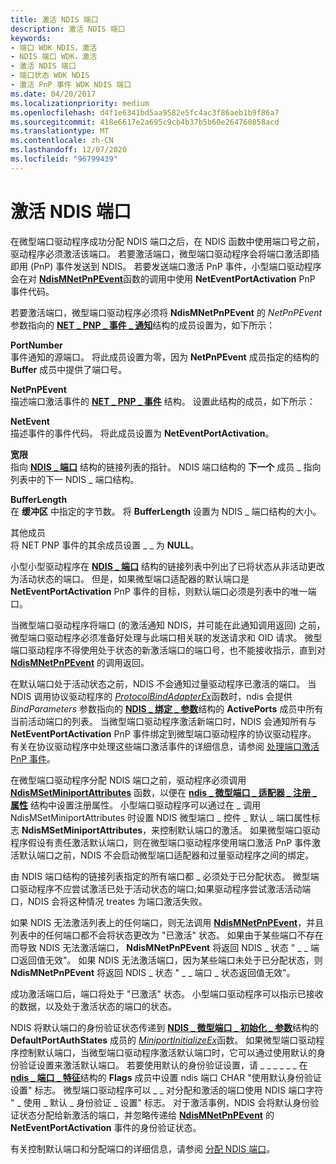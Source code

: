 ```yaml
---
title: 激活 NDIS 端口
description: 激活 NDIS 端口
keywords:
- 端口 WDK NDIS，激活
- NDIS 端口 WDK，激活
- 激活 NDIS 端口
- 端口状态 WDK NDIS
- 激活 PnP 事件 WDK NDIS 端口
ms.date: 04/20/2017
ms.localizationpriority: medium
ms.openlocfilehash: d4f1e6341bd5aa9582e5fc4ac3f86aeb1b9f86a7
ms.sourcegitcommit: 418e6617e2a695c9cb4b37b5b60e264760858acd
ms.translationtype: MT
ms.contentlocale: zh-CN
ms.lasthandoff: 12/07/2020
ms.locfileid: "96799439"
---
```

# <a name="activating-an-ndis-port"></a>激活 NDIS 端口





在微型端口驱动程序成功分配 NDIS 端口之后，在 NDIS 函数中使用端口号之前，驱动程序必须激活该端口。 若要激活端口，微型端口驱动程序会将端口激活即插即用 (PnP) 事件发送到 NDIS。 若要发送端口激活 PnP 事件，小型端口驱动程序会在对 [**NdisMNetPnPEvent**](/windows-hardware/drivers/ddi/ndis/nf-ndis-ndismnetpnpevent)函数的调用中使用 **NetEventPortActivation** PnP 事件代码。

若要激活端口，微型端口驱动程序必须将 **NdisMNetPnPEvent** 的 *NetPnPEvent* 参数指向的 [**NET \_ PNP \_ 事件 \_ 通知**](/windows-hardware/drivers/ddi/ndis/ns-ndis-_net_pnp_event_notification)结构的成员设置为，如下所示：

<a href="" id="portnumber"></a>**PortNumber**  
事件通知的源端口。 将此成员设置为零，因为 **NetPnPEvent** 成员指定的结构的 **Buffer** 成员中提供了端口号。

<a href="" id="netpnpevent"></a>**NetPnPEvent**  
描述端口激活事件的 [**NET \_ PNP \_ 事件**](/windows-hardware/drivers/ddi/ndis/ns-ndis-_net_pnp_event) 结构。 设置此结构的成员，如下所示：

<a href="" id="netevent"></a>**NetEvent**  
描述事件的事件代码。 将此成员设置为 **NetEventPortActivation**。

<a href="" id="buffer"></a>**宽限**  
指向 [**NDIS \_ 端口**](/windows-hardware/drivers/ddi/ntddndis/ns-ntddndis-_ndis_port) 结构的链接列表的指针。 NDIS 端口结构的 **下一个** 成员 \_ 指向列表中的下一 NDIS \_ 端口结构。

<a href="" id="bufferlength"></a>**BufferLength**  
在 **缓冲区** 中指定的字节数。 将 **BufferLength** 设置为 NDIS \_ 端口结构的大小。

<a href="" id="other-members"></a>其他成员  
将 NET PNP 事件的其余成员设置 \_ \_ 为 **NULL**。

小型小型驱动程序在 [**NDIS \_ 端口**](/windows-hardware/drivers/ddi/ntddndis/ns-ntddndis-_ndis_port) 结构的链接列表中列出了已将状态从非活动更改为活动状态的端口。 但是，如果微型端口适配器的默认端口是 **NetEventPortActivation** PnP 事件的目标，则默认端口必须是列表中的唯一端口。

当微型端口驱动程序将端口 (的激活通知 NDIS，并可能在此通知调用返回) 之前，微型端口驱动程序必须准备好处理与此端口相关联的发送请求和 OID 请求。 微型端口驱动程序不得使用处于状态的新激活端口的端口号，也不能接收指示，直到对 [**NdisMNetPnPEvent**](/windows-hardware/drivers/ddi/ndis/nf-ndis-ndismnetpnpevent) 的调用返回。

在默认端口处于活动状态之前，NDIS 不会通知过量驱动程序已激活的端口。 当 NDIS 调用协议驱动程序的 [*ProtocolBindAdapterEx*](/windows-hardware/drivers/ddi/ndis/nc-ndis-protocol_bind_adapter_ex)函数时，ndis 会提供 *BindParameters* 参数指向的 [**NDIS \_ 绑定 \_ 参数**](/windows-hardware/drivers/ddi/ndis/ns-ndis-_ndis_bind_parameters)结构的 **ActivePorts** 成员中所有当前活动端口的列表。 当微型端口驱动程序激活新端口时，NDIS 会通知所有与 **NetEventPortActivation** PnP 事件绑定到微型端口驱动程序的协议驱动程序。 有关在协议驱动程序中处理这些端口激活事件的详细信息，请参阅 [处理端口激活 PnP 事件](handling-the-port-activation-pnp-event.md)。

在微型端口驱动程序分配 NDIS 端口之前，驱动程序必须调用 [**NdisMSetMiniportAttributes**](/windows-hardware/drivers/ddi/ndis/nf-ndis-ndismsetminiportattributes) 函数，以便在 [**ndis \_ 微型端口 \_ 适配器 \_ 注册 \_ 属性**](/windows-hardware/drivers/ddi/ndis/ns-ndis-_ndis_miniport_adapter_registration_attributes) 结构中设置注册属性。 小型端口驱动程序可以通过在 \_ 调用 NdisMSetMiniportAttributes 时设置 NDIS 微型端口 \_ 控件 \_ 默认 \_ 端口属性标志 **NdisMSetMiniportAttributes**，来控制默认端口的激活。 如果微型端口驱动程序假设有责任激活默认端口，则在微型端口驱动程序使用端口激活 PnP 事件激活默认端口之前，NDIS 不会启动微型端口适配器和过量驱动程序之间的绑定。

由 NDIS 端口结构的链接列表指定的所有端口都 \_ 必须处于已分配状态。 微型端口驱动程序不应尝试激活已处于活动状态的端口;如果驱动程序尝试激活活动端口，NDIS 会将这种情况 treates 为端口激活失败。

如果 NDIS 无法激活列表上的任何端口，则无法调用 [**NdisMNetPnPEvent**](/windows-hardware/drivers/ddi/ndis/nf-ndis-ndismnetpnpevent)，并且列表中的任何端口都不会将状态更改为 "已激活" 状态。 如果由于某些端口不存在而导致 NDIS 无法激活端口， **NdisMNetPnPEvent** 将返回 NDIS \_ 状态 " \_ \_ 端口返回值无效"。 如果 NDIS 无法激活端口，因为某些端口未处于已分配状态，则 **NdisMNetPnPEvent** 将返回 NDIS \_ 状态 " \_ \_ 端口 \_ 状态返回值无效"。

成功激活端口后，端口将处于 "已激活" 状态。 小型端口驱动程序可以指示已接收的数据，以及处于激活状态的端口的状态。

NDIS 将默认端口的身份验证状态传递到 [**NDIS \_ 微型端口 \_ 初始化 \_ 参数**](/windows-hardware/drivers/ddi/ndis/ns-ndis-_ndis_miniport_init_parameters)结构的 **DefaultPortAuthStates** 成员的 [*MiniportInitializeEx*](/windows-hardware/drivers/ddi/ndis/nc-ndis-miniport_initialize)函数。 如果微型端口驱动程序控制默认端口，当微型端口驱动程序激活默认端口时，它可以通过使用默认的身份验证设置来激活默认端口。 若要使用默认的身份验证设置，请 \_ \_ \_ \_ \_ \_ 在 [**ndis \_ 端口 \_ 特征**](/windows-hardware/drivers/ddi/ntddndis/ns-ntddndis-_ndis_port_characteristics)结构的 **Flags** 成员中设置 ndis 端口 CHAR "使用默认身份验证设置" 标志。 微型端口驱动程序可以 \_ \_ 对分配和激活的端口使用 NDIS 端口字符 " \_ 使用 \_ 默认 \_ 身份验证 \_ 设置" 标志。 对于激活事例，NDIS 会将默认身份验证状态分配给新激活的端口，并忽略传递给 [**NdisMNetPnPEvent**](/windows-hardware/drivers/ddi/ndis/nf-ndis-ndismnetpnpevent) 的 **NetEventPortActivation** 事件的身份验证状态。

有关控制默认端口和分配端口的详细信息，请参阅 [分配 NDIS 端口](allocating-an-ndis-port.md)。

 

